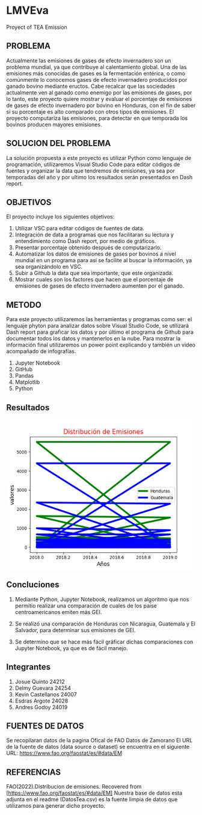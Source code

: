 # LMVEva
Proyect of TEA  Emission 

## PROBLEMA

Actualmente las emisiones de gases de efecto invernadero son un problema mundial, ya que contribuye al calentamiento global.  Una de las emisiones más conocidas de gases es la fermentación entérica, o como comúnmente lo conocemos gases de efecto invernadero producidos por ganado bovino mediante eructos. Cabe recalcar que las sociedades actualmente ven al ganado como enemigo por las emisiones de gases, por lo tanto, este proyecto quiere mostrar y evaluar el porcentaje de emisiones de gases de efecto invernadero por bovino en Honduras, con el fin de saber si su porcentaje es alto comparado con otros tipos de emisiones. El proyecto computariza las emisiones, para detectar en que temporada los bovinos producen mayores emisiones. 

## SOLUCION DEL PROBLEMA 

La solución propuesta a este proyecto es utilizar Python como lenguaje de programación, utilizaremos Visual Studio Code para editar códigos de fuentes y organizar la data que tendremos de emisiones, ya sea por temporadas del año y por ultimo los resultados serán presentados en Dash report. 

## OBJETIVOS

El proyecto incluye los siguientes objetivos:

1.	Utilizar VSC para editar códigos de fuentes de data. 
2.	Integración de data a programas que nos facilitaran su lectura y entendimiento como Dash report, por medio de gráficos.
3.	Presentar porcentaje obtenido después de computarizarlo. 
4.	Automatizar los datos de emisiones de gases por bovinos a nivel mundial en un programa para así se facilite al buscar la información, ya sea organizándolo en VSC. 
5.	 Subir a Github la data que sea importante, que este organizada. 
6.	Mostrar cuales son los factores que hacen que el porcentaje de emisiones de gases de efecto invernadero aumenten por el ganado.

## METODO

Para este proyecto utilizaremos las herramientas y programas como ser: el lenguaje phyton para analizar datos sobre Visual Studio Code, se utilizará Dash report para graficar los datos y por último el programa de Github para documentar todos los datos y mantenerlos en la nube. Para mostrar la información final utilizaremos un power point explicando y también un video    acompañado de infografías. 

1. Jupyter Notebook
2. GitHub
3. Pandas
4. Matplotlib
5. Python

## Resultados


<img height="400" src="https://github.com/delmyguevara/TEA-Gr-fica/blob/main/Gr%C3%A1ficaProyecto.png" align="middle">

## Concluciones

1. Mediante Python, Jupyter Notebook, realizamos un algoritmo que nos permitio realizar una comparación de cuales de los paise centroamericanos emiten más GEI.

2. Se realizó una comparación de Honduras con Nicaragua, Guatemala y El Salvador, para determinar sus emisiones de GEI.

3. Se determino que se hace más fácil gráficar dichas comparaciones con Jupyter Notebook, ya que es de fácil manejo.


## Integrantes 

1. Josue Quinto 24212
2. Delmy Guevara 24254
3. Kevin Castellanos 24007
5. Esdras Argote 24028
6. Andres Godoy 24019

## FUENTES DE DATOS 

Se recopilaran datos de la pagina Ofical de FAO 
Datos de Zamorano 
El URL de la fuente de datos (data source o dataset) se encuentra en el siguiente URL: 
https://www.fao.org/faostat/es/#data/EM

## REFERENCIAS 

FAO(2022).Distribucion de emisiones. Recovered from [https://www.fao.org/faostat/es/#data/EM]
Nuestra base de datos esta adjunta en el readme (DatosTea.csv) es la fuente limpia de datos que utilizamos para generar dicho proyecto.

